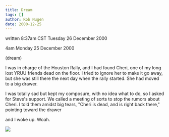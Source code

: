 ```yaml
---
title: Dream
tags: []
author: Rob Nugen
date: 2000-12-25
---
```


<title>Dream that Cheri died</title>
<p class=note>written 8:37am CST Tuesday 26 December 2000</p>

<p class=date>4am Monday 25 December 2000</p>

<p class=note>(dream)</p>

<p class=dream>I was in charge of the Houston Rally, and I had found
Cheri, one of my long lost YRUU friends dead on the floor.  I tried to
ignore her to make it go away, but she was still there the next day
when the rally started.  She had moved to a big drawer.</p>

<p class=dream>I was totally sad but kept my composure, with no idea
what to do, so I asked for Steve's support.  We called a meeting of
sorts to stop the rumors about Cheri.  I told them amidst big tears,
"Cheri is dead, and is right back there," pointing toward the
drawer</p>

<p>and I woke up.  Woah.</p>

<p><img src='/images/rob/wL-ROB.gif'/></p>

